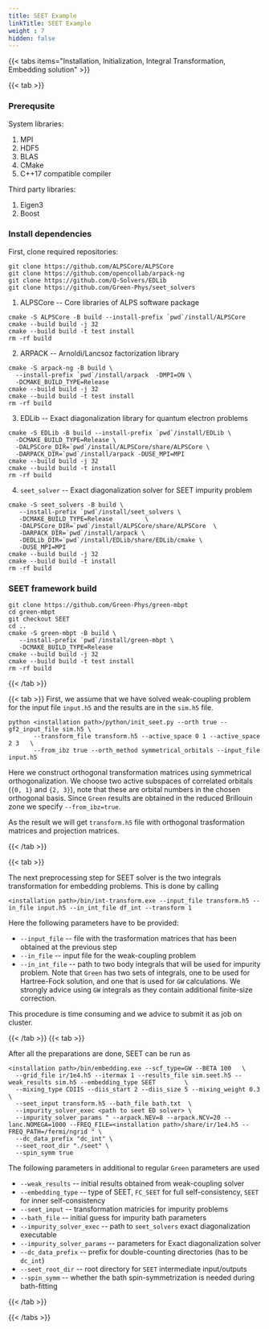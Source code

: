 ```yaml
---
title: SEET Example
linkTitle: SEET Example
weight : 7
hidden: false
---
```


{{< tabs items="Installation, Initialization, Integral Transformation, Embedding solution" >}}


{{< tab >}}

### Prerequsite

System libraries:
 1. MPI
 2. HDF5
 3. BLAS
 4. CMake
 5. C++17 compatible compiler

Third party libraries:
 1. Eigen3
 2. Boost

### Install dependencies

First, clone required repositories:

```
git clone https://github.com/ALPSCore/ALPSCore
git clone https://github.com/opencollab/arpack-ng
git clone https://github.com/Q-Solvers/EDLib
git clone https://github.com/Green-Phys/seet_solvers
```

 1. ALPSCore -- Core libraries of ALPS software package

```
cmake -S ALPSCore -B build --install-prefix `pwd`/install/ALPSCore
cmake --build build -j 32
cmake --build build -t test install
rm -rf build
```

 2. ARPACK -- Arnoldi/Lancsoz factorization library

```
cmake -S arpack-ng -B build \
  --install-prefix `pwd`/install/arpack  -DMPI=ON \
  -DCMAKE_BUILD_TYPE=Release
cmake --build build -j 32
cmake --build build -t test install
rm -rf build
```

 3. EDLib -- Exact diagonalization library for quantum electron problems

```
cmake -S EDLib -B build --install-prefix `pwd`/install/EDLib \
  -DCMAKE_BUILD_TYPE=Release \
  -DALPSCore_DIR=`pwd`/install/ALPSCore/share/ALPSCore \
  -DARPACK_DIR=`pwd`/install/arpack -DUSE_MPI=MPI
cmake --build build -j 32
cmake --build build -t install
rm -rf build
```

 4. `seet_solver` -- Exact diagonalization solver for SEET impurity problem
 
```
cmake -S seet_solvers -B build \
   --install-prefix `pwd`/install/seet_solvers \
   -DCMAKE_BUILD_TYPE=Release         \
   -DALPSCore_DIR=`pwd`/install/ALPSCore/share/ALPSCore  \
   -DARPACK_DIR=`pwd`/install/arpack \
   -DEDLib_DIR=`pwd`/install/EDLib/share/EDLib/cmake \
   -DUSE_MPI=MPI
cmake --build build -j 32
cmake --build build -t install
rm -rf build
```

### SEET framework build

```
git clone https://github.com/Green-Phys/green-mbpt
cd green-mbpt
git checkout SEET
cd ..
cmake -S green-mbpt -B build \
   --install-prefix `pwd`/install/green-mbpt \
   -DCMAKE_BUILD_TYPE=Release
cmake --build build -j 32
cmake --build build -t test install
rm -rf build
```

{{< /tab >}}

{{< tab >}}
First, we assume that we have solved weak-coupling problem for the input file `input.h5` and the results are in the `sim.h5` file.

```
python <installation path>/python/init_seet.py --orth true --gf2_input_file sim.h5 \
       --transform_file transform.h5 --active_space 0 1 --active_space 2 3   \
       --from_ibz true --orth_method symmetrical_orbitals --input_file input.h5
```

Here we construct orthogonal transformation matrices using symmetrical orthogonalization. We choose two active subspaces of correlated orbitals (`{0, 1}` and `{2, 3}`),
note that these are orbital numbers in the chosen orthogonal basis. Since `Green` results are obtained in the reduced Brillouin zone we specify `--from_ibz=true`.

As the result we will get `transform.h5` file with orthogonal trasformation matrices and projection matrices.

{{< /tab >}}

{{< tab >}}

The next preprocessing step for SEET solver is the two integrals transformation for embedding problems.
This is done by calling 

```
<installation path>/bin/int-transform.exe --input_file transform.h5 --in_file input.h5 --in_int_file df_int --transform 1
```

Here the following parameters have to be provided:
  - `--input_file` -- file with the trasformation matrices that has been obtained at the previous step
  - `--in_file` -- input file for the weak-coupling problem
  - `--in_int_file` -- path to two body integrals that will be used for impurity problem. Note that `Green` has two sets of integrals,
  one to be used for Hartree-Fock solution, and one that is used for `GW` calculations. We strongly advice using `GW` integrals
  as they contain additional finite-size correction.

This procedure is time consuming and we advice to submit it as job on cluster.

{{< /tab >}}
{{< tab >}}

After all the preparations are done, SEET can be run as

```
<installation path>/bin/embedding.exe --scf_type=GW --BETA 100   \
  --grid_file ir/1e4.h5 --itermax 1 --results_file sim.seet.h5 --weak_results sim.h5 --embedding_type SEET        \
  --mixing_type CDIIS --diis_start 2 --diis_size 5 --mixing_weight 0.3 \
  --seet_input transform.h5 --bath_file bath.txt  \
  --impurity_solver_exec <path to seet ED solver> \
  --impurity_solver_params " --arpack.NEV=8 --arpack.NCV=20 --lanc.NOMEGA=1000 --FREQ_FILE=<installation path>/share/ir/1e4.h5 --FREQ_PATH=/fermi/ngrid " \
  --dc_data_prefix "dc_int" \
  --seet_root_dir "./seet" \
  --spin_symm true
```

The following parameters in additional to regular `Green` parameters are used

 - `--weak_results` -- initial results obtained from weak-coupling solver
 - `--embedding_type` -- type of SEET, `FC_SEET` for full self-consistency, `SEET` for inner self-consistency
 - `--seet_input` -- transformation matricies for impurity problems
 - `--bath_file` -- initial guess for impurity bath parameters
 - `--impurity_solver_exec` -- path to `seet_solvers` exact diagonalization executable
 - `--impurity_solver_params` -- parameters for Exact diagonalization solver
 - `--dc_data_prefix` -- prefix for double-counting directories (has to be `dc_int`)
 - `--seet_root_dir` -- root directory for `SEET` intermediate input/outputs
 - `--spin_symm` -- whether the bath spin-symmetrization is needed during bath-fitting

{{< /tab >}}

{{< /tabs >}}